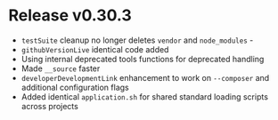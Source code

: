 # Release v0.30.3

- `testSuite` cleanup no longer deletes `vendor` and `node_modules` - 
- `githubVersionLive` identical code added 
- Using internal deprecated tools functions for deprecated handling
- Made `__source` faster 
- `developerDevelopmentLink` enhancement to work on `--composer` and additional configuration flags
- Added identical `application.sh` for shared standard loading scripts across projects

